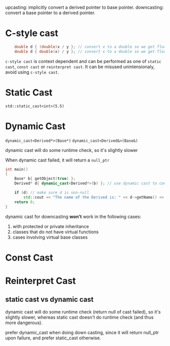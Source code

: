 
upcasting: implicitly convert a derived pointer to base pointer.
downcasting: convert a base pointer to a derived pointer.

# C-style cast
```cpp
    double d { (double)x / y }; // convert x to a double so we get floating point division
	double d { double(x) / y }; // convert x to a double so we get floating point division
```
`c-style cast` is context dependent and  can be performed as one of `static cast`, `const cast` or `reinterpret cast`. 
It can be misused unintensionaly, avoid using `c-style cast`.

# Static Cast
`std::static_cast<int>(5.5)`

# Dynamic Cast
`dynamic_cast<Derived*>(Base*)`
`dynamic_cast<Derived&>(Base&)`

dynamic cast will do some runtime check, so it's slightly slower

When dynamic cast failed, it will return a `null_ptr`
```cpp
int main()
{
	Base* b{ getObject(true) };
	Derived* d{ dynamic_cast<Derived*>(b) }; // use dynamic cast to convert Base pointer into Derived pointer

	if (d) // make sure d is non-null
		std::cout << "The name of the Derived is: " << d->getName() << '\n';
	return 0;
}
```
dynamic cast for downcasting **won't** work in the following cases:
1. with protected or private inheritance
2. classes that do not have virtual functions
3. cases involving virtual base classes

# Const Cast
# Reinterpret Cast

## static cast vs dynamic cast
dynamic cast will do some runtime check (return null of cast failed), so it's slightly slower, whereas static cast doesn't do runtime check (and thus more dangerous).

prefer dynamic_cast when doing down casting, since it will return null_ptr upon failure, and prefer static_cast otherwise.
